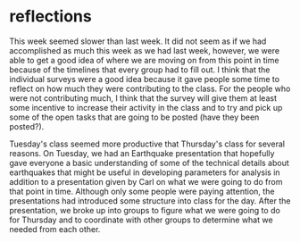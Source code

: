 reflections
===========

This week seemed slower than last week. It did not seem as if we had accomplished as much this week as we had last week, 
however, we were able to get a good idea of where we are moving on from this point in time because of the timelines that 
every group had to fill out. I think that the individual surveys were a good idea because it gave people some time to 
reflect on how much they were contributing to the class. For the people who were not contributing much, I think that the 
survey will give them at least some incentive to increase their activity in the class and to try and pick up some of the 
open tasks that are going to be posted (have they been posted?).

Tuesday's class seemed more productive that Thursday's class for several reasons. On Tuesday, we had an Earthquake
presentation that hopefully gave everyone a basic understanding of some of the technical details about earthquakes that
might be useful in developing parameters for analysis in addition to a presentation given by Carl on what we were going
to do from that point in time. Although only some people were paying attention, the presentations had introduced 
some structure into class for the day. After the presentation, we broke up into groups to figure what we
were going to do for Thursday and to coordinate with other groups to determine what we needed from each other. 
